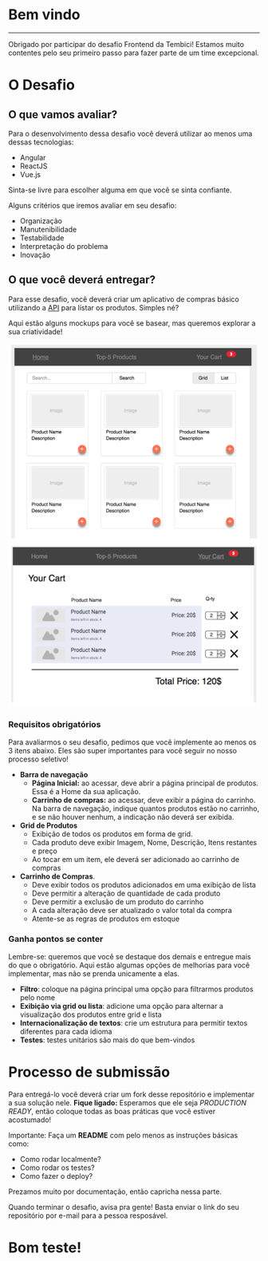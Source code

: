 # Bem vindo
---
Obrigado por participar do desafio Frontend da Tembici! Estamos muito contentes pelo seu primeiro passo para fazer parte de um time excepcional.

# O Desafio

## O que vamos avaliar?

Para o desenvolvimento dessa desafio você deverá utilizar ao menos uma dessas tecnologias:
- Angular
- ReactJS
- Vue.js

Sinta-se livre para escolher alguma em que você se sinta confiante.

Alguns critérios que iremos avaliar em seu desafio:
- Organização
- Manutenibilidade
- Testabilidade
- Interpretação do problema
- Inovação

## O que você deverá entregar?

Para esse desafio, você deverá criar um aplicativo de compras básico utilizando a [API](https://private-3efa8-products123.apiary-mock.com/products) para listar os produtos. Simples né?

Aqui estão alguns mockups para você se basear, mas queremos explorar a sua criatividade! 

![Screenshot](assets/screenshots/products.png)
![Screenshot](assets/screenshots/cart.png)

### **Requisitos obrigatórios** ###

Para avaliarmos o seu desafio, pedimos que você implemente ao menos os 3 itens abaixo. Eles são super importantes para você seguir no nosso processo seletivo!

- __Barra de navegação__
  * **Página Inicial:** ao acessar, deve abrir a página principal de produtos. Essa é a Home da sua aplicação.
  * **Carrinho de compras:** ao acessar, deve exibir a página do carrinho. Na barra de navegação, indique quantos produtos estão no carrinho, e se não houver nenhum, a indicação não deverá ser exibida.
- __Grid de Produtos__
  * Exibição de todos os produtos em forma de grid.
  * Cada produto deve exibir Imagem, Nome, Descrição, Itens restantes e preço
  * Ao tocar em um item, ele deverá ser adicionado ao carrinho de compras
- __Carrinho de Compras__.
  * Deve exibir todos os produtos adicionados em uma exibição de lista
  * Deve permitir a alteração de quantidade de cada produto
  * Deve permitir a exclusão de um produto do carrinho
  * A cada alteração deve ser atualizado o valor total da compra
  * Atente-se as regras de produtos em estoque

### **Ganha pontos se conter** ###

Lembre-se: queremos que você se destaque dos demais e entregue mais do que o obrigatório. Aqui estão algumas opções de melhorias para você implementar, mas não se prenda unicamente a elas.

- __Filtro__: coloque na página principal uma opção para filtrarmos produtos pelo nome
- __Exibição via grid ou lista__: adicione uma opção para alternar a visualização dos produtos entre grid e lista
- __Internacionalização de textos__: crie um estrutura para permitir textos diferentes para cada idioma
- __Testes__: testes unitários são mais do que bem-vindos

# **Processo de submissão** ###

Para entregá-lo você deverá criar um fork desse repositório e implementar a sua solução nele. **Fique ligado:** Esperamos que ele seja *PRODUCTION READY*, então coloque todas as boas práticas que você estiver acostumado!

Importante: Faça um **README** com pelo menos as instruções básicas como:
- Como rodar localmente?
- Como rodar os testes?
- Como fazer o deploy?

Prezamos muito por documentação, então capricha nessa parte.

Quando terminar o desafio, avisa pra gente! Basta enviar o link do seu repositório por e-mail para a pessoa resposável.

# **Bom teste!** ###